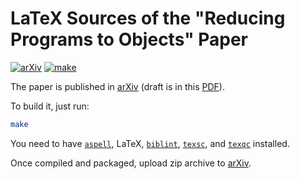 # LaTeX Sources of the "Reducing Programs to Objects" Paper

[![arXiv](https://img.shields.io/badge/arXiv-2112.11988-green.svg)](https://arxiv.org/abs/2112.11988)
[![make](https://github.com/yegor256/reducing-programs-to-objects/actions/workflows/latexmk.yml/badge.svg)](https://github.com/yegor256/reducing-programs-to-objects/actions/workflows/latexmk.yml)

The paper is published in [arXiv] (draft is in this [PDF]).

To build it, just run:

```bash
make
```

You need to have
[`aspell`](http://aspell.net/),
LaTeX,
[`biblint`](https://github.com/Kingsford-Group/biblint),
[`texsc`](https://rubygems.org/gems/texsc),
and
[`texqc`](https://rubygems.org/gems/texqc)
installed.

Once compiled and packaged, upload zip archive to [arXiv].

[PDF]: https://github.com/objectionary/reducing-programs-to-objects/blob/gh-pages/paper.pdf
[arXiv]: https://arxiv.org/abs/2112.11988